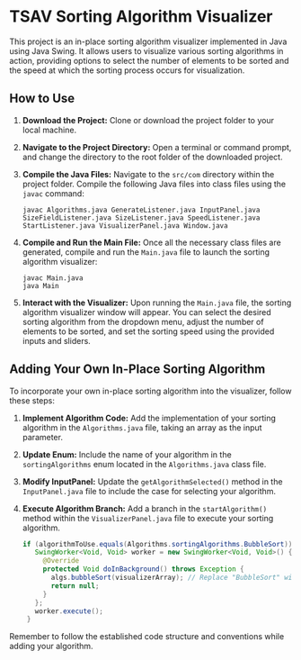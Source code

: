 # TSAV Sorting Algorithm Visualizer

This project is an in-place sorting algorithm visualizer implemented in Java using Java Swing. It allows users to visualize various sorting algorithms in action, providing options to select the number of elements to be sorted and the speed at which the sorting process occurs for visualization.

## How to Use

1. **Download the Project:**
   Clone or download the project folder to your local machine.

2. **Navigate to the Project Directory:**
   Open a terminal or command prompt, and change the directory to the root folder of the downloaded project.

3. **Compile the Java Files:**
   Navigate to the `src/com` directory within the project folder. Compile the following Java files into class files using the `javac` command:
   ```
   javac Algorithms.java GenerateListener.java InputPanel.java SizeFieldListener.java SizeListener.java SpeedListener.java StartListener.java VisualizerPanel.java Window.java
   ```

4. **Compile and Run the Main File:**
   Once all the necessary class files are generated, compile and run the `Main.java` file to launch the sorting algorithm visualizer:
   ```
   javac Main.java
   java Main
   ```

5. **Interact with the Visualizer:**
   Upon running the `Main.java` file, the sorting algorithm visualizer window will appear. You can select the desired sorting algorithm from the dropdown menu, adjust the number of elements to be sorted, and set the sorting speed using the provided inputs and sliders.

## Adding Your Own In-Place Sorting Algorithm

To incorporate your own in-place sorting algorithm into the visualizer, follow these steps:

1. **Implement Algorithm Code:**
   Add the implementation of your sorting algorithm in the `Algorithms.java` file, taking an array as the input parameter.

2. **Update Enum:**
   Include the name of your algorithm in the `sortingAlgorithms` enum located in the `Algorithms.java` class file.

3. **Modify InputPanel:**
   Update the `getAlgorithmSelected()` method in the `InputPanel.java` file to include the case for selecting your algorithm.

4. **Execute Algorithm Branch:**
   Add a branch in the `startAlgorithm()` method within the `VisualizerPanel.java` file to execute your sorting algorithm.

   ```java
   if (algorithmToUse.equals(Algorithms.sortingAlgorithms.BubbleSort)) { // Replace "BubbleSort" with the name of the algorithm you added in the enum here
      SwingWorker<Void, Void> worker = new SwingWorker<Void, Void>() {
        @Override
        protected Void doInBackground() throws Exception {
          algs.bubbleSort(visualizerArray); // Replace "BubbleSort" with the name of the algorithm you added here too
          return null;
        }
      };
      worker.execute();
    }
   ```

Remember to follow the established code structure and conventions while adding your algorithm. 

